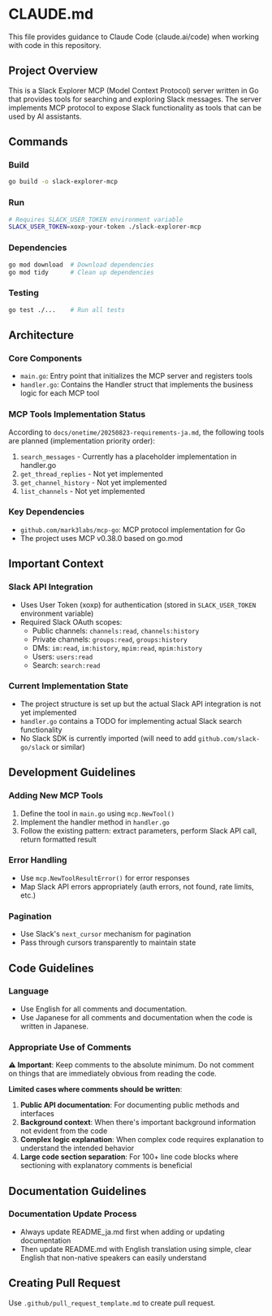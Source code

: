 # CLAUDE.md

This file provides guidance to Claude Code (claude.ai/code) when working with code in this repository.

## Project Overview
This is a Slack Explorer MCP (Model Context Protocol) server written in Go that provides tools for searching and exploring Slack messages. The server implements MCP protocol to expose Slack functionality as tools that can be used by AI assistants.

## Commands

### Build
```bash
go build -o slack-explorer-mcp
```

### Run
```bash
# Requires SLACK_USER_TOKEN environment variable
SLACK_USER_TOKEN=xoxp-your-token ./slack-explorer-mcp
```

### Dependencies
```bash
go mod download  # Download dependencies
go mod tidy      # Clean up dependencies
```

### Testing
```bash
go test ./...    # Run all tests
```

## Architecture

### Core Components
- `main.go`: Entry point that initializes the MCP server and registers tools
- `handler.go`: Contains the Handler struct that implements the business logic for each MCP tool

### MCP Tools Implementation Status
According to `docs/onetime/20250823-requirements-ja.md`, the following tools are planned (implementation priority order):
1. `search_messages` - Currently has a placeholder implementation in handler.go
2. `get_thread_replies` - Not yet implemented
3. `get_channel_history` - Not yet implemented
4. `list_channels` - Not yet implemented

### Key Dependencies
- `github.com/mark3labs/mcp-go`: MCP protocol implementation for Go
- The project uses MCP v0.38.0 based on go.mod

## Important Context

### Slack API Integration
- Uses User Token (xoxp) for authentication (stored in `SLACK_USER_TOKEN` environment variable)
- Required Slack OAuth scopes:
  - Public channels: `channels:read`, `channels:history`
  - Private channels: `groups:read`, `groups:history`
  - DMs: `im:read`, `im:history`, `mpim:read`, `mpim:history`
  - Users: `users:read`
  - Search: `search:read`

### Current Implementation State
- The project structure is set up but the actual Slack API integration is not yet implemented
- `handler.go` contains a TODO for implementing actual Slack search functionality
- No Slack SDK is currently imported (will need to add `github.com/slack-go/slack` or similar)

## Development Guidelines

### Adding New MCP Tools
1. Define the tool in `main.go` using `mcp.NewTool()`
2. Implement the handler method in `handler.go`
3. Follow the existing pattern: extract parameters, perform Slack API call, return formatted result

### Error Handling
- Use `mcp.NewToolResultError()` for error responses
- Map Slack API errors appropriately (auth errors, not found, rate limits, etc.)

### Pagination
- Use Slack's `next_cursor` mechanism for pagination
- Pass through cursors transparently to maintain state

## Code Guidelines

### Language
- Use English for all comments and documentation.
- Use Japanese for all comments and documentation when the code is written in Japanese.

### Appropriate Use of Comments
**⚠️ Important**: Keep comments to the absolute minimum. Do not comment on things that are immediately obvious from reading the code.

**Limited cases where comments should be written**:
1. **Public API documentation**: For documenting public methods and interfaces
2. **Background context**: When there's important background information not evident from the code
3. **Complex logic explanation**: When complex code requires explanation to understand the intended behavior
4. **Large code section separation**: For 100+ line code blocks where sectioning with explanatory comments is beneficial

## Documentation Guidelines

### Documentation Update Process
- Always update README_ja.md first when adding or updating documentation
- Then update README.md with English translation using simple, clear English that non-native speakers can easily understand

## Creating Pull Request
Use `.github/pull_request_template.md` to create pull request.
